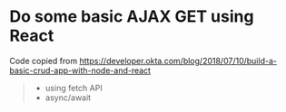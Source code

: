# Do some basic AJAX GET using React

Code copied from https://developer.okta.com/blog/2018/07/10/build-a-basic-crud-app-with-node-and-react

> - using fetch API
> - async/await


